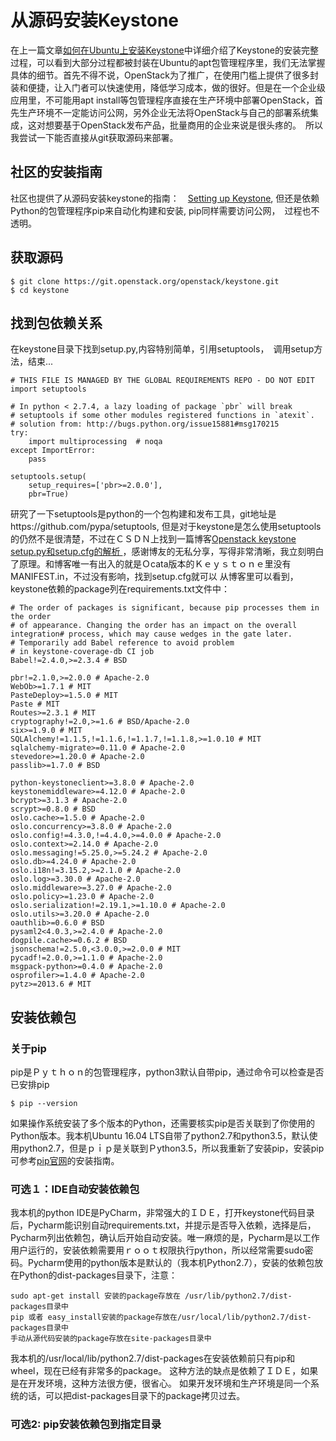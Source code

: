 
# 从源码安装Keystone
在上一篇文章[如何在Ubuntu上安装Keystone](./keystone-install-ubuntu.md)中详细介绍了Keystone的安装完整过程，可以看到大部分过程都被封装在Ubuntu的apt包管理程序里，我们无法掌握具体的细节。首先不得不说，OpenStack为了推广，在使用门槛上提供了很多封装和便捷，让入门者可以快速使用，降低学习成本，做的很好。但是在一个企业级应用里，不可能用apt install等包管理程序直接在生产环境中部署OpenStack，首先生产环境不一定能访问公网，另外企业无法将OpenStack与自己的部署系统集成，这对想要基于OpenStack发布产品，批量商用的企业来说是很头疼的。　所以我尝试一下能否直接从git获取源码来部署。

## 社区的安装指南
社区也提供了从源码安装keystone的指南：　[Setting up Keystone](https://docs.openstack.org/keystone/latest/contributor/set-up-keystone.html), 但还是依赖Python的包管理程序pip来自动化构建和安装, pip同样需要访问公网，　过程也不透明。

## 获取源码
    $ git clone https://git.openstack.org/openstack/keystone.git
    $ cd keystone

## 找到包依赖关系
在keystone目录下找到setup.py,内容特别简单，引用setuptools，　调用setup方法，结束...

    # THIS FILE IS MANAGED BY THE GLOBAL REQUIREMENTS REPO - DO NOT EDIT
    import setuptools

    # In python < 2.7.4, a lazy loading of package `pbr` will break
    # setuptools if some other modules registered functions in `atexit`.
    # solution from: http://bugs.python.org/issue15881#msg170215
    try:
        import multiprocessing  # noqa
    except ImportError:
        pass

    setuptools.setup(
        setup_requires=['pbr>=2.0.0'],
        pbr=True)

研究了一下setuptools是python的一个包构建和发布工具，git地址是https://github.com/pypa/setuptools, 但是对于keystone是怎么使用setuptools的仍然不是很清楚，不过在ＣＳＤＮ上找到一篇博客[Openstack keystone setup.py和setup.cfg的解析 ](http://blog.csdn.net/joelovegreen/article/details/46373619)，感谢博友的无私分享，写得非常清晰，我立刻明白了原理。和博客唯一有出入的就是Ｏcata版本的Ｋｅｙｓｔｏｎｅ里没有MANIFEST.in，不过没有影响，找到setup.cfg就可以
从博客里可以看到，keystone依赖的package列在requirements.txt文件中：

    # The order of packages is significant, because pip processes them in the order
    # of appearance. Changing the order has an impact on the overall integration# process, which may cause wedges in the gate later.
    # Temporarily add Babel reference to avoid problem
    # in keystone-coverage-db CI job
    Babel!=2.4.0,>=2.3.4 # BSD
    
    pbr!=2.1.0,>=2.0.0 # Apache-2.0
    WebOb>=1.7.1 # MIT
    PasteDeploy>=1.5.0 # MIT
    Paste # MIT
    Routes>=2.3.1 # MIT
    cryptography!=2.0,>=1.6 # BSD/Apache-2.0
    six>=1.9.0 # MIT
    SQLAlchemy!=1.1.5,!=1.1.6,!=1.1.7,!=1.1.8,>=1.0.10 # MIT
    sqlalchemy-migrate>=0.11.0 # Apache-2.0
    stevedore>=1.20.0 # Apache-2.0
    passlib>=1.7.0 # BSD
    
    python-keystoneclient>=3.8.0 # Apache-2.0
    keystonemiddleware>=4.12.0 # Apache-2.0
    bcrypt>=3.1.3 # Apache-2.0
    scrypt>=0.8.0 # BSD
    oslo.cache>=1.5.0 # Apache-2.0
    oslo.concurrency>=3.8.0 # Apache-2.0
    oslo.config!=4.3.0,!=4.4.0,>=4.0.0 # Apache-2.0
    oslo.context>=2.14.0 # Apache-2.0
    oslo.messaging!=5.25.0,>=5.24.2 # Apache-2.0
    oslo.db>=4.24.0 # Apache-2.0
    oslo.i18n!=3.15.2,>=2.1.0 # Apache-2.0
    oslo.log>=3.30.0 # Apache-2.0
    oslo.middleware>=3.27.0 # Apache-2.0
    oslo.policy>=1.23.0 # Apache-2.0
    oslo.serialization!=2.19.1,>=1.10.0 # Apache-2.0
    oslo.utils>=3.20.0 # Apache-2.0
    oauthlib>=0.6.0 # BSD
    pysaml2<4.0.3,>=2.4.0 # Apache-2.0
    dogpile.cache>=0.6.2 # BSD
    jsonschema!=2.5.0,<3.0.0,>=2.0.0 # MIT
    pycadf!=2.0.0,>=1.1.0 # Apache-2.0
    msgpack-python>=0.4.0 # Apache-2.0
    osprofiler>=1.4.0 # Apache-2.0
    pytz>=2013.6 # MIT

## 安装依赖包
### 关于pip
pip是Ｐｙｔｈｏｎ的包管理程序，python3默认自带pip，通过命令可以检查是否已安排pip
    
    $ pip --version
如果操作系统安装了多个版本的Python，还需要核实pip是否关联到了你使用的Python版本。我本机Ubuntu 16.04 LTS自带了python2.7和python3.5，默认使用python2.7，但是ｐｉｐ是关联到Ｐython3.5，所以我重新了安装pip，安装pip可参考[pip官网](https://pip.pypa.io/en/stable/)的安装指南。

### 可选１：IDE自动安装依赖包
我本机的python IDE是PyCharm，非常强大的ＩＤＥ，打开keystone代码目录后，Pycharm能识别自动requirements.txt，并提示是否导入依赖，选择是后，Pycharm列出依赖包，确认后开始自动安装。唯一麻烦的是，Pycharm是以工作用户运行的，安装依赖需要用ｒｏｏｔ权限执行python，所以经常需要sudo密码。Pycharm使用的python版本是默认的（我本机Python2.7），安装的依赖包放在Python的dist-packages目录下，注意：

    sudo apt-get install 安装的package存放在 /usr/lib/python2.7/dist-packages目录中
    pip 或者 easy_install安装的package存放在/usr/local/lib/python2.7/dist-packages目录中
    手动从源代码安装的package存放在site-packages目录中

我本机的/usr/local/lib/python2.7/dist-packages在安装依赖前只有pip和wheel，现在已经有非常多的package。
这种方法的缺点是依赖了ＩＤＥ，如果是在开发环境，这种方法很方便，很省心。 如果开发环境和生产环境是同一个系统的话，可以把dist-packages目录下的package拷贝过去。

### 可选2: pip安装依赖包到指定目录
